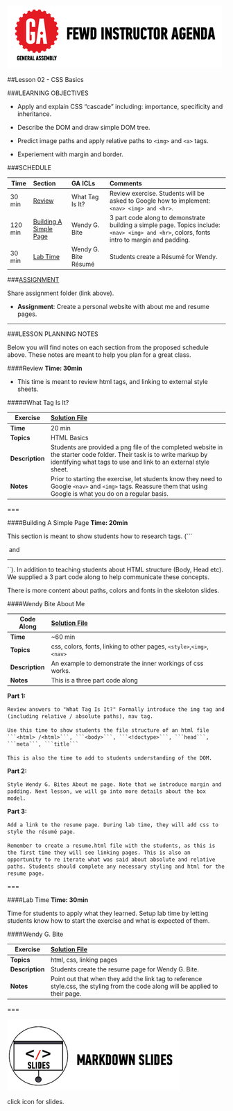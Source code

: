 ![GeneralAssemb.ly](../../img/icons/instr_agenda.png)


##Lesson 02 - CSS Basics

###LEARNING OBJECTIVES

*	Apply and explain CSS “cascade” including: importance, specificity and inheritance.

*	Describe the DOM and draw simple DOM tree.

*	Predict image paths and apply relative paths to ```<img>``` and ```<a>``` tags.

*	Experiement with margin and border.


###SCHEDULE


| Time        | Section| GA ICLs| Comments |
| ------------- |:-------------|:-------------------|:----------------|
| 30 min |[Review](https://github.com/generalassembly-studio/FEWD_2.0.0/blob/FEWD_2.0.1/Week_01_Basics/02_css_basics/README.md#review) | What Tag Is It? |Review exercise. Students will be asked to Google how to implement: ```<nav> <img> and <hr>```. |
| 120 min | [Building A Simple Page](https://github.com/generalassembly-studio/FEWD_2.0.0/blob/FEWD_2.0.1/Week_01_Basics/02_css_basics/README.md#building-a-simple-page) | Wendy G. Bite | 3 part code along to demonstrate building a simple page. Topics include: ```<nav> <img> and <hr>```, colors, fonts intro to margin and padding. |
| 30 min | [Lab Time](https://github.com/generalassembly-studio/FEWD_2.0.0/blob/FEWD_2.0.1/Week_01_Basics/02_css_basics/README.md#lab-time) | Wendy G. Bite Résumé|Students create a Résumé for Wendy.|


###[ASSIGNMENT](../Assignment/)

Share assignment folder (link above). 

*	__Assignment__: Create a personal website with about me and resume pages.  

---

###LESSON PLANNING NOTES

Below you will find notes on each section from the proposed schedule above. These notes are  meant to help you plan for a great class.


####Review
__Time: 30min__

*	This time is meant to review html tags, and linking to external style sheets. 

#####What Tag Is It?

| Exercise | [Solution File](solution/Wendy_Bite_Solution)|
| ------------- |:-------------|
| __Time__ | 20 min| 
| __Topics__ | HTML Basics| 
| __Description__| Students are provided a png file of the completed website in the starter code folder. Their task is to write markup by identifying what tags to use and link to an external style sheet. |    
| __Notes__ | Prior to starting the exercise, let students know they need to Google ```<nav>``` and ```<img>``` tags. Reassure them that using Google is what you do on a regular basis. | 

===

####Building A Simple Page
__Time: 20min__

This section is meant to show students how to research tags. (```<nav> <img> and <hr>``). In addition to teaching students about HTML structure (Body, Head etc). We supplied a 3 part code along to help communicate these concepts.

There is more content about paths, colors and fonts in the skeloton slides.

####Wendy Bite About Me

| Code Along| [Solution File](solution/Wendy_Bite_Solution) |
| ------------- |:-------------|
| __Time__ | ~60 min| 
| __Topics__ | css, colors, fonts, linking to other pages, ```<style>```,```<img>```, ```<nav>```| 
| __Description__| An example to demonstrate the inner workings of css works. |   
| __Notes__ |  This is a three part code along | 
 

__Part 1:__ 

	Review answers to "What Tag Is It?" Formally introduce the img tag and (including relative / absolute paths), nav tag.

	Use this time to show students the file structure of an html file ```<html> /<html>```, ```<body>```, ```<!doctype>```, ```head```, ```meta```, ```title```

	This is also the time to add to students understanding of the DOM.

	
__Part 2:__ 

	Style Wendy G. Bites About me page. Note that we introduce margin and padding. Next lesson, we will go into more details about the box model.

__Part 3:__

	Add a link to the resume page. During lab time, they will add css to style the résumé page. 

	Remember to create a resume.html file with the students, as this is the first time they will see linking pages. This is also an opportunity to re iterate what was said about absolute and relative paths. Students should complete any necessary styling and html for the resume page.

===

####Lab Time
__Time: 30min__

Time for students to apply what they learned. Setup lab time by letting students know how to start the exercise and what is expected of them. 

####Wendy G. Bite 

|Exercise |[Solution File](solution/Wendy_Bite_Solution) |
| ------------- |:-------------|
| __Topics__ | html, css, linking pages| 
| __Description__| Students create the resume page for Wendy G. Bite. |    
| __Notes__ | Point out that when they add the link tag to reference style.css, the styling from the code along will be applied to their page.| 


===

[![slides](../../img/icons/slides.png)](slides.md)

click icon for slides.

